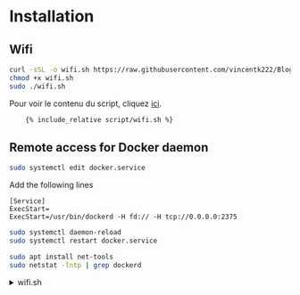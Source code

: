 # Installation
## Wifi

```sh
curl -sSL -o wifi.sh https://raw.githubusercontent.com/vincentk222/Blog/main/script/wifi.sh
chmod +x wifi.sh
sudo ./wifi.sh
```
Pour voir le contenu du script, cliquez [ici](https://raw.githubusercontent.com/vincentk222/Blog/main/script/wifi.sh).

```bash
    {% include_relative script/wifi.sh %}
```

## Remote access for Docker daemon

 
```sh
sudo systemctl edit docker.service
```

Add  the following lines

    [Service]
    ExecStart=
    ExecStart=/usr/bin/dockerd -H fd:// -H tcp://0.0.0.0:2375

```sh
sudo systemctl daemon-reload
sudo systemctl restart docker.service
```

```sh
sudo apt install net-tools
sudo netstat -lntp | grep dockerd
```


<details>
<summary>wifi.sh</summary>

{% include_relative script/wifi.sh %}

</details>





